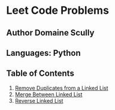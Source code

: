 # Leet Code Problems

## Author Domaine Scully

## Languages: Python

## Table of Contents

1. [Remove Duplicates from a Linked List](remove_duplicate/README.md)
2. [Merge Between Linked List](merge_between_linkedlist/README.md)
3. [Reverse Linked List](reverse_linked_list/README.md)
